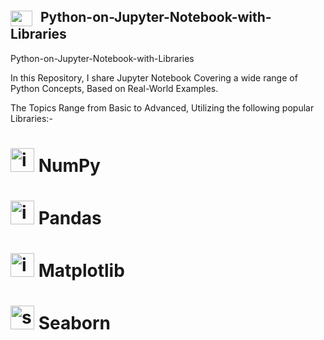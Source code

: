 <div align="left">

<h2>
  <img src="https://github.com/user-attachments/assets/dfabd6cd-ee48-41e0-97ef-969f1aefceb7" width="35" height="25" style="vertical-align:middle;margin-right:8px;" />  Python-on-Jupyter-Notebook-with-Libraries
</h2>

</div>
Python-on-Jupyter-Notebook-with-Libraries

In this Repository, I share Jupyter Notebook Covering a wide range of Python Concepts, Based on Real-World Examples.

The Topics Range from Basic to Advanced, Utilizing the following popular Libraries:-
# <img width="38" height="38" alt="icons8-numpy-38" src="https://github.com/user-attachments/assets/f906f4f3-6ef2-4f1d-8ba6-68b3940008e1" /> NumPy
# <img width="38" height="38" alt="icons8-pandas-logo-38" src="https://github.com/user-attachments/assets/bf737ad9-dd15-42c3-a03c-44decba75a2d" /> Pandas
# <img width="38" height="38" alt="icons8-matplotlib-40" src="https://github.com/user-attachments/assets/faa4cfce-67c1-4561-add8-11b0207674d6" /> Matplotlib
# <img width="38" height="38" alt="seaborn-seeklogo" src="https://github.com/user-attachments/assets/56cd33cd-eec8-4da8-b88a-866965b3e020" /> Seaborn



